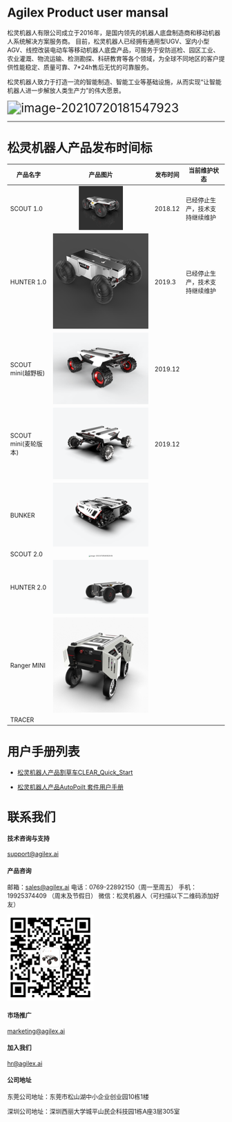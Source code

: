 # Agilex Product user mansal 

松灵机器人有限公司成立于2016年，是国内领先的机器人底盘制造商和移动机器人系统解决方案服务商。 目前，松灵机器人已经拥有通用型UGV、室内小型AGV、线控改装电动车等移动机器人底盘产品，可服务于安防巡检、园区工业、农业灌溉、物流运输、检测勘探、科研教育等各个领域，为全球不同地区的客户提供性能稳定、质量可靠、7*24h售后无忧的可靠服务。

松灵机器人致力于打造一流的智能制造、智能工业等基础设施，从而实现“让智能机器人进一步解放人类生产力”的伟大愿景。

<img src="https://github.com/agilexrobotics/agilex.io/blob/master/image/image-20210720181547923.png" alt="image-20210720181547923" style="zoom:200%;" />

------

# 松灵机器人产品发布时间标

| 产品名字             |                           产品图片                           | 发布时间 | 当前维护状态                   |
| -------------------- | :----------------------------------------------------------: | -------- | ------------------------------ |
| SCOUT 1.0            | <img src="/image/SCOUT%201.0.png" style="zoom: 10%;" /> | 2018.12  | 已经停止生产，技术支持继续维护 |
| HUNTER 1.0           | <img src="image/HUNTER1_0.png" style="zoom:80%;" /> | 2019.3   | 已经停止生产，技术支持继续维护 |
| SCOUT mini(越野板)   | <img src="image/scout%20mini.png"  style="zoom:25%;" /> | 2019.12  |                                |
| SCOUT mini(麦轮版本) | <img src="image/scout%20mini_omni.png" style="zoom: 25%;" /> | 2019.12  |                                |
| BUNKER               | <img src="image/bunker" style="zoom: 25%;" /> |          |                                |
| SCOUT 2.0            | <img src="C:\Users\zhiqiang.xie\AppData\Roaming\Typora\typora-user-images\image-20210728160822505.png" alt="image-20210728160822505" style="zoom: 25%;" /> |          |                                |
| HUNTER 2.0           | <img src="image/hunter2" style="zoom:25%;" /> |          |                                |
| Ranger MINI          | <img src="/image/rangermini" alt="image-20210728161834867" style="zoom:25%;" /> |          |                                |
| TRACER               |                                                              |          |                                |







# 用户手册列表

* [松灵机器人产品割草车CLEAR_Quick_Start](https://agilexrobotics.gitbook.io/agilex/)

* [松灵机器人产品AutoPoilt 套件用户手册](https://agilexrobotics.gitbook.io/clear-yong-hu-shou-ce/)



# 联系我们

#### 技术咨询与支持

support@agilex.ai

#### 产品咨询

邮箱：sales@agilex.ai
电话：0769-22892150（周一至周五）
手机：19925374409  （周末及节假日）
微信：松灵机器人（可扫描以下二维码添加好友）

![image.png](/image/qr_code)



#### 市场推广

marketing@agilex.ai

#### 加入我们

hr@agilex.ai

#### 公司地址

东莞公司地址：东莞市松山湖中小企业创业园10栋1楼

深圳公司地址：深圳西丽大学城平山民企科技园1栋A座3层305室
